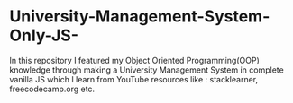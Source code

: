 # University-Management-System-Only-JS-
In this repository I featured my Object Oriented Programming(OOP) knowledge through making a University Management System in complete vanilla JS  which I learn from YouTube resources like : stacklearner, freecodecamp.org etc. 
